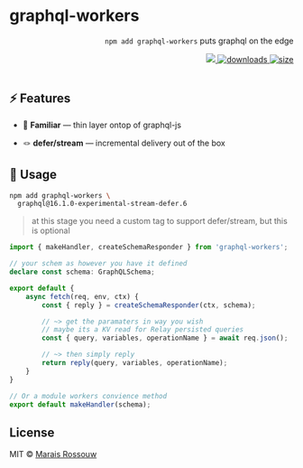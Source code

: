 # graphql-workers

<div align="right">
<p><code>npm add graphql-workers</code> puts graphql on the edge</p>
<span>
<a href="https://github.com/maraisr/graphql-workers/actions/workflows/ci.yml">
	<img src="https://github.com/maraisr/graphql-workers/actions/workflows/ci.yml/badge.svg"/>
</a>
<a href="https://npm-stat.com/charts.html?package=graphql-workers">
	<img src="https://badgen.net/npm/dw/graphql-workers?labelColor=black&color=black&cache=600" alt="downloads"/>
</a>
<a href="https://bundlephobia.com/result?p=graphql-workers">
	<img src="https://badgen.net/bundlephobia/minzip/graphql-workers?labelColor=black&color=black" alt="size"/>
</a>
</span>

<br />
<br />
</div>

## ⚡ Features

- 🤔 **Familiar** — thin layer ontop of graphql-js

- 🪢 **defer/stream** — incremental delivery out of the box

## 🚀 Usage

```sh
npm add graphql-workers \
  graphql@16.1.0-experimental-stream-defer.6
```

> at this stage you need a custom tag to support defer/stream, but this is optional

```ts
import { makeHandler, createSchemaResponder } from 'graphql-workers';

// your schem as however you have it defined
declare const schema: GraphQLSchema;

export default {
	async fetch(req, env, ctx) {
		const { reply } = createSchemaResponder(ctx, schema);

		// ~> get the paramaters in way you wish
		// maybe its a KV read for Relay persisted queries
		const { query, variables, operationName } = await req.json();

		// ~> then simply reply
		return reply(query, variables, operationName);
	}
}

// Or a module workers convience method
export default makeHandler(schema);
```

## License

MIT © [Marais Rossouw](https://marais.io)
